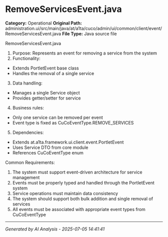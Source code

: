 # RemoveServicesEvent.java

**Category:** Operational
**Original Path:** administration.ui/src/main/java/at/a1ta/cuco/admin/ui/common/client/event/RemoveServicesEvent.java
**File Type:** Java source file

RemoveServicesEvent.java
1. Purpose: Represents an event for removing a service from the system
2. Functionality:
- Extends PortletEvent base class
- Handles the removal of a single service
3. Data handling:
- Manages a single Service object
- Provides getter/setter for service
4. Business rules:
- Only one service can be removed per event
- Event type is fixed as CuCoEventType.REMOVE_SERVICES
5. Dependencies:
- Extends at.a1ta.framework.ui.client.event.PortletEvent
- Uses Service DTO from core module
- References CuCoEventType enum

Common Requirements:
1. The system must support event-driven architecture for service management
2. Events must be properly typed and handled through the PortletEvent system
3. Service operations must maintain data consistency
4. The system should support both bulk addition and single removal of services
5. All events must be associated with appropriate event types from CuCoEventType

---
*Generated by AI Analysis - 2025-07-05 14:41:41*
